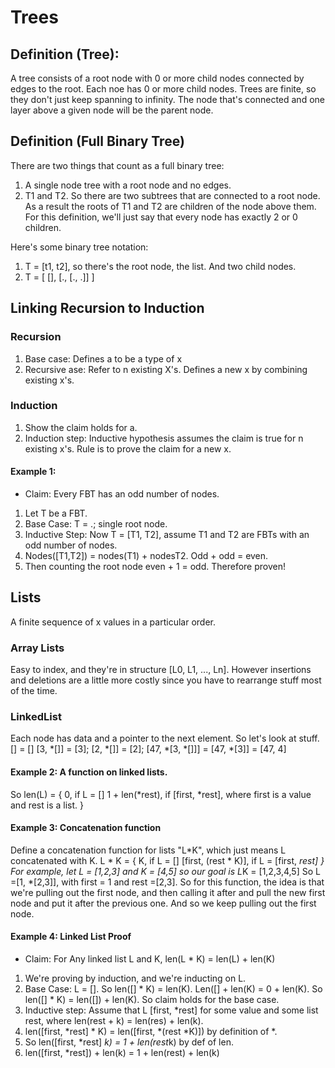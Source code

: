 # Trees

## Definition (Tree):
A tree consists of a root node with 0 or more child nodes connected by edges to the root. Each noe has 0 or more child nodes.
Trees are finite, so they don't just keep spanning to infinity. The node that's connected and one layer above a given node 
will be the parent node.

## Definition (Full Binary Tree)
There are two things that count as a full binary tree:
1. A single node tree with a root node and no edges.
2. T1 and T2. So there are two subtrees that are connected to a root node. As a result the roots of T1 and T2 are children of the 
node above them. For this definition, we'll just say that every node has exactly 2 or 0 children. 

Here's some binary tree notation:
1. T = [t1, t2], so there's the root node, the list. And two child nodes.
2. T = [ 
    [], 
    [., [., .]] 
  ]

## Linking Recursion to Induction


### Recursion
1. Base case: Defines a to be a type of x
2. Recursive ase: Refer to n existing X's. Defines a new x by combining existing x's.

### Induction
1. Show the claim holds for a.
2. Induction step: Inductive hypothesis assumes the claim is true for n existing x's. Rule is to prove the claim for a new x.

#### Example 1:
- Claim: Every FBT has an odd number of nodes.
1. Let T be a FBT.
2. Base Case: T = .; single root node.
3. Inductive Step: Now T = [T1, T2], assume T1 and T2 are FBTs with an odd number of nodes. 
4. Nodes([T1,T2]) = nodes(T1) + nodesT2. Odd + odd = even.
5. Then counting the root node even + 1 = odd. Therefore proven!

## Lists
A finite sequence of x values in a particular order. 

### Array Lists
Easy to index, and they're in structure [L0, L1, ..., Ln]. However insertions 
and deletions are a little more costly since you have to rearrange stuff most of the time.

### LinkedList
Each node has data and a pointer to the next element. So let's 
look at stuff.
[] = []
[3, *[]] = [3];
[2, *[]] = [2];
[47, *[3, *[]]] = [47, *[3]] = [47, 4]

#### Example 2: A function on linked lists.
So len(L) = {
  0, if L = []
  1 + len(*rest), if [first, *rest], where first is a value and rest is a list. 
}

#### Example 3: Concatenation function
Define a concatenation function for lists "L*K", which just means L concatenated with K.
L * K = {
  K, if L = []
  [first, (rest * K)], if L = [first, *rest]
}
For example, let L = [1,2,3] and K = [4,5] so our goal is L*K = [1,2,3,4,5]
So L =[1, *[2,3]], with first = 1 and rest =[2,3]. So for this function, the idea 
is that we're pulling out the first node, and then calling it after and pull the new first
node and put it after the previous one. And so we keep pulling out the first node.

#### Example 4: Linked List Proof
- Claim: For Any linked list L and K, len(L * K) = len(L) + len(K)

1. We're proving by induction, and we're inducting on L. 
2. Base Case: L = []. So len([] * K) = len(K). Len([] + len(K) = 0 + len(K). So len([] * K) = len([]) + len(K). So claim holds for the base case.
3. Inductive step: Assume that L [first, *rest] for some value and some list rest, where len(rest + k) = len(res) + len(k).
4. len([first, *rest] * K) = len([first, *(rest *K)]) by definition of *.
5. So len([first, *rest] *k) = 1 + len(rest*k) by def of len.
6. len([first, *rest]) + len(k) = 1 + len(rest) + len(k)